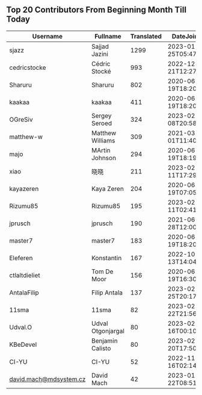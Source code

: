## Top 20 Contributors From Beginning Month Till Today ##
|Username|Fullname|Translated|DateJoined|
|--------|--------|----------|----------|
|sjazz|Sajjad Jazini|1299|2023-01-25T05:47:07.|
|cedricstocke|Cédric Stocké|993|2022-12-21T12:27:36.|
|Sharuru|Sharuru|802|2020-06-19T18:20:22.|
|kaakaa|kaakaa|411|2020-06-19T18:20:26Z|
|OGreSiv|Sergey Seroed|324|2023-02-08T20:58:42.|
|matthew-w|Matthew Williams|309|2021-03-01T11:40:28.|
|majo|MArtin Johnson|294|2020-06-19T18:19:45Z|
|xiao|晓晓|211|2023-02-11T17:29:53.|
|kayazeren|Kaya Zeren|204|2020-06-19T07:05:24Z|
|Rizumu85|Rizumu85|195|2023-02-11T02:41:32.|
|jprusch|jprusch|190|2021-06-28T12:00:18.|
|master7|master7|183|2020-06-19T18:20:39.|
|Eleferen|Konstantin|167|2022-10-13T14:04:24Z|
|ctlaltdieliet|Tom De Moor|156|2020-06-19T16:30:47Z|
|AntalaFilip|Filip Antala|137|2023-02-25T20:17:50.|
|11sma|11sma|82|2023-02-22T21:56:46.|
|Udval.O|Udval Otgonjargal|80|2023-02-16T00:10:50.|
|KBeDevel|Benjamin Calisto|80|2023-02-20T17:50:20.|
|CI-YU|CI-YU|52|2022-11-16T02:14:58.|
|david.mach@mdsystem.cz|David Mach|42|2023-01-22T08:51:32.|
